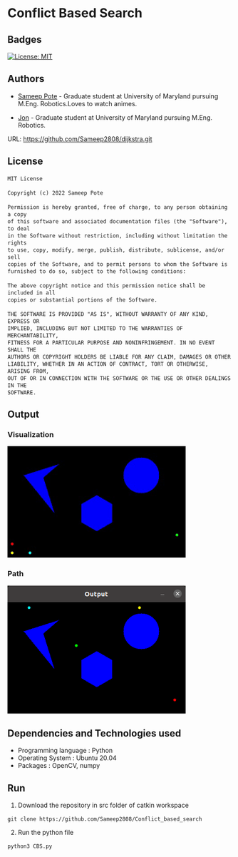 # Conflict Based Search
## Badges
[![License: MIT](https://img.shields.io/badge/License-MIT-yellow.svg)](https://opensource.org/licenses/MIT)
## Authors
- [Sameep Pote](https://github.com/Sameep2808) - Graduate student at University of Maryland pursuing M.Eng. Robotics.Loves to watch animes.

- [Jon](https://github.com/jkreinb) - Graduate student at University of Maryland pursuing M.Eng. Robotics.

URL: https://github.com/Sameep2808/dijkstra.git

## License
```
MIT License

Copyright (c) 2022 Sameep Pote

Permission is hereby granted, free of charge, to any person obtaining a copy
of this software and associated documentation files (the "Software"), to deal
in the Software without restriction, including without limitation the rights
to use, copy, modify, merge, publish, distribute, sublicense, and/or sell
copies of the Software, and to permit persons to whom the Software is
furnished to do so, subject to the following conditions:

The above copyright notice and this permission notice shall be included in all
copies or substantial portions of the Software.

THE SOFTWARE IS PROVIDED "AS IS", WITHOUT WARRANTY OF ANY KIND, EXPRESS OR
IMPLIED, INCLUDING BUT NOT LIMITED TO THE WARRANTIES OF MERCHANTABILITY,
FITNESS FOR A PARTICULAR PURPOSE AND NONINFRINGEMENT. IN NO EVENT SHALL THE
AUTHORS OR COPYRIGHT HOLDERS BE LIABLE FOR ANY CLAIM, DAMAGES OR OTHER
LIABILITY, WHETHER IN AN ACTION OF CONTRACT, TORT OR OTHERWISE, ARISING FROM,
OUT OF OR IN CONNECTION WITH THE SOFTWARE OR THE USE OR OTHER DEALINGS IN THE
SOFTWARE.
```


## Output

### Visualization
![g1](https://github.com/Sameep2808/Conflict_based_search/blob/main/Videos/g1.gif)
### Path
![p1](https://github.com/Sameep2808/Conflict_based_search/blob/main/Videos/p1.png)

## Dependencies and Technologies used

- Programming language : Python
- Operating System : Ubuntu 20.04
- Packages : OpenCV, numpy

## Run

1. Download the repository in src folder of catkin workspace
```
git clone https://github.com/Sameep2808/Conflict_based_search
```
2. Run the python file
```
python3 CBS.py 
```


